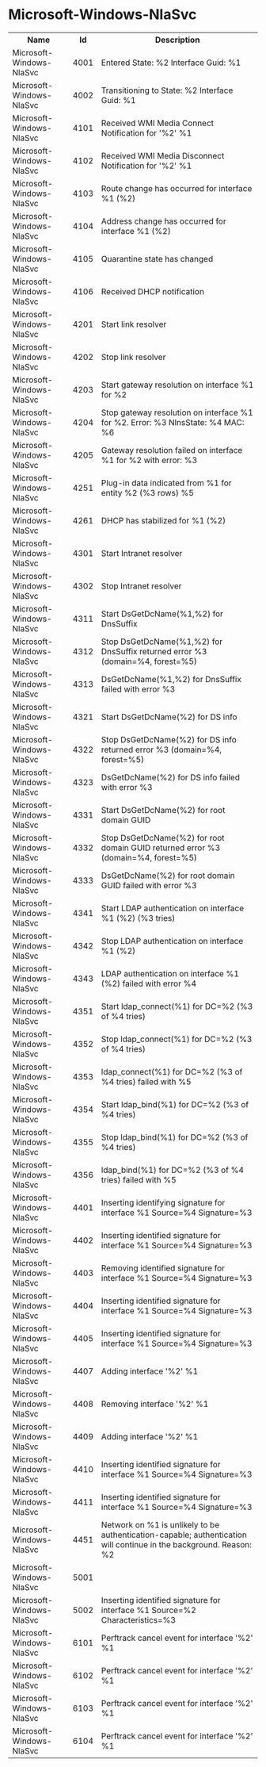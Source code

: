 # Microsoft-Windows-NlaSvc

<table>
<colgroup><col/><col/><col/></colgroup>
<tr><th>Name</th><th>Id</th><th>Description</th></tr>
<tr><td>Microsoft-Windows-NlaSvc</td><td>4001</td><td>Entered State: %2 Interface Guid: %1</td></tr>
<tr><td>Microsoft-Windows-NlaSvc</td><td>4002</td><td>Transitioning to State: %2 Interface Guid: %1</td></tr>
<tr><td>Microsoft-Windows-NlaSvc</td><td>4101</td><td>Received WMI Media Connect Notification for &#39;%2&#39; %1</td></tr>
<tr><td>Microsoft-Windows-NlaSvc</td><td>4102</td><td>Received WMI Media Disconnect Notification for &#39;%2&#39; %1</td></tr>
<tr><td>Microsoft-Windows-NlaSvc</td><td>4103</td><td>Route change has occurred for interface %1 (%2)</td></tr>
<tr><td>Microsoft-Windows-NlaSvc</td><td>4104</td><td>Address change has occurred for interface %1 (%2)</td></tr>
<tr><td>Microsoft-Windows-NlaSvc</td><td>4105</td><td>Quarantine state has changed</td></tr>
<tr><td>Microsoft-Windows-NlaSvc</td><td>4106</td><td>Received DHCP notification</td></tr>
<tr><td>Microsoft-Windows-NlaSvc</td><td>4201</td><td>Start link resolver</td></tr>
<tr><td>Microsoft-Windows-NlaSvc</td><td>4202</td><td>Stop link resolver</td></tr>
<tr><td>Microsoft-Windows-NlaSvc</td><td>4203</td><td>Start gateway resolution on interface %1 for %2</td></tr>
<tr><td>Microsoft-Windows-NlaSvc</td><td>4204</td><td>Stop gateway resolution on interface %1 for %2. Error: %3 NlnsState: %4 MAC: %6</td></tr>
<tr><td>Microsoft-Windows-NlaSvc</td><td>4205</td><td>Gateway resolution failed on interface %1 for %2 with error: %3</td></tr>
<tr><td>Microsoft-Windows-NlaSvc</td><td>4251</td><td>Plug-in data indicated from %1 for entity %2 (%3 rows)
%5</td></tr>
<tr><td>Microsoft-Windows-NlaSvc</td><td>4261</td><td>DHCP has stabilized for %1 (%2)</td></tr>
<tr><td>Microsoft-Windows-NlaSvc</td><td>4301</td><td>Start Intranet resolver</td></tr>
<tr><td>Microsoft-Windows-NlaSvc</td><td>4302</td><td>Stop Intranet resolver</td></tr>
<tr><td>Microsoft-Windows-NlaSvc</td><td>4311</td><td>Start DsGetDcName(%1,%2) for DnsSuffix</td></tr>
<tr><td>Microsoft-Windows-NlaSvc</td><td>4312</td><td>Stop DsGetDcName(%1,%2) for DnsSuffix returned error %3 (domain=%4, forest=%5)</td></tr>
<tr><td>Microsoft-Windows-NlaSvc</td><td>4313</td><td>DsGetDcName(%1,%2) for DnsSuffix failed with error %3</td></tr>
<tr><td>Microsoft-Windows-NlaSvc</td><td>4321</td><td>Start DsGetDcName(%2) for DS info</td></tr>
<tr><td>Microsoft-Windows-NlaSvc</td><td>4322</td><td>Stop DsGetDcName(%2) for DS info returned error %3 (domain=%4, forest=%5)</td></tr>
<tr><td>Microsoft-Windows-NlaSvc</td><td>4323</td><td>DsGetDcName(%2) for DS info failed with error %3</td></tr>
<tr><td>Microsoft-Windows-NlaSvc</td><td>4331</td><td>Start DsGetDcName(%2) for root domain GUID</td></tr>
<tr><td>Microsoft-Windows-NlaSvc</td><td>4332</td><td>Stop DsGetDcName(%2) for root domain GUID returned error %3 (domain=%4, forest=%5)</td></tr>
<tr><td>Microsoft-Windows-NlaSvc</td><td>4333</td><td>DsGetDcName(%2) for root domain GUID failed with error %3</td></tr>
<tr><td>Microsoft-Windows-NlaSvc</td><td>4341</td><td>Start LDAP authentication on interface %1 (%2) (%3 tries)</td></tr>
<tr><td>Microsoft-Windows-NlaSvc</td><td>4342</td><td>Stop LDAP authentication on interface %1 (%2)</td></tr>
<tr><td>Microsoft-Windows-NlaSvc</td><td>4343</td><td>LDAP authentication on interface %1 (%2) failed with error %4</td></tr>
<tr><td>Microsoft-Windows-NlaSvc</td><td>4351</td><td>Start ldap_connect(%1) for DC=%2 (%3 of %4 tries)</td></tr>
<tr><td>Microsoft-Windows-NlaSvc</td><td>4352</td><td>Stop ldap_connect(%1) for DC=%2 (%3 of %4 tries)</td></tr>
<tr><td>Microsoft-Windows-NlaSvc</td><td>4353</td><td>ldap_connect(%1) for DC=%2 (%3 of %4 tries) failed with %5</td></tr>
<tr><td>Microsoft-Windows-NlaSvc</td><td>4354</td><td>Start ldap_bind(%1) for DC=%2 (%3 of %4 tries)</td></tr>
<tr><td>Microsoft-Windows-NlaSvc</td><td>4355</td><td>Stop ldap_bind(%1) for DC=%2 (%3 of %4 tries)</td></tr>
<tr><td>Microsoft-Windows-NlaSvc</td><td>4356</td><td>ldap_bind(%1) for DC=%2 (%3 of %4 tries) failed with %5</td></tr>
<tr><td>Microsoft-Windows-NlaSvc</td><td>4401</td><td>Inserting identifying signature for interface %1 
Source=%4 Signature=%3</td></tr>
<tr><td>Microsoft-Windows-NlaSvc</td><td>4402</td><td>Inserting identified signature for interface %1 
Source=%4 Signature=%3</td></tr>
<tr><td>Microsoft-Windows-NlaSvc</td><td>4403</td><td>Removing identified signature for interface %1 
Source=%4 Signature=%3</td></tr>
<tr><td>Microsoft-Windows-NlaSvc</td><td>4404</td><td>Inserting identified signature for interface %1 
Source=%4 Signature=%3</td></tr>
<tr><td>Microsoft-Windows-NlaSvc</td><td>4405</td><td>Inserting identified signature for interface %1 
Source=%4 Signature=%3</td></tr>
<tr><td>Microsoft-Windows-NlaSvc</td><td>4407</td><td>Adding interface &#39;%2&#39; %1</td></tr>
<tr><td>Microsoft-Windows-NlaSvc</td><td>4408</td><td>Removing interface &#39;%2&#39; %1</td></tr>
<tr><td>Microsoft-Windows-NlaSvc</td><td>4409</td><td>Adding interface &#39;%2&#39; %1</td></tr>
<tr><td>Microsoft-Windows-NlaSvc</td><td>4410</td><td>Inserting identified signature for interface %1 
Source=%4 Signature=%3</td></tr>
<tr><td>Microsoft-Windows-NlaSvc</td><td>4411</td><td>Inserting identified signature for interface %1 
Source=%4 Signature=%3</td></tr>
<tr><td>Microsoft-Windows-NlaSvc</td><td>4451</td><td>Network on %1 is unlikely to be authentication-capable; authentication will continue in the background. 
Reason: %2
</td></tr>
<tr><td>Microsoft-Windows-NlaSvc</td><td>5001</td><td></td></tr>
<tr><td>Microsoft-Windows-NlaSvc</td><td>5002</td><td>Inserting identified signature for interface %1 
Source=%2 Characteristics=%3</td></tr>
<tr><td>Microsoft-Windows-NlaSvc</td><td>6101</td><td>Perftrack cancel event for interface &#39;%2&#39; %1</td></tr>
<tr><td>Microsoft-Windows-NlaSvc</td><td>6102</td><td>Perftrack cancel event for interface &#39;%2&#39; %1</td></tr>
<tr><td>Microsoft-Windows-NlaSvc</td><td>6103</td><td>Perftrack cancel event for interface &#39;%2&#39; %1</td></tr>
<tr><td>Microsoft-Windows-NlaSvc</td><td>6104</td><td>Perftrack cancel event for interface &#39;%2&#39; %1</td></tr>
</table>
